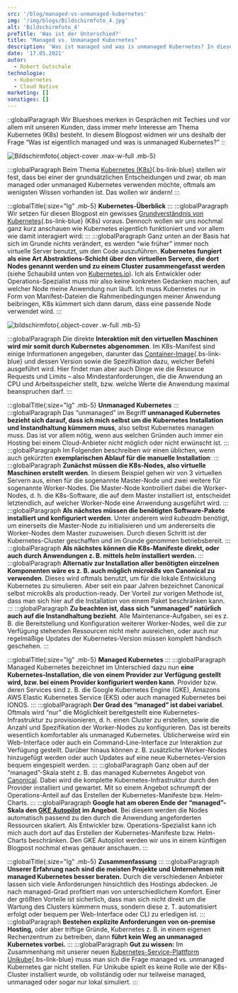 ```yaml
---
src: '/blog/managed-vs-unmanaged-kubernetes'
img: '/img/blogs/Bildschirmfoto_4.jpg'
alt: 'Bildschirmfoto_4'
preTitle: 'Was ist der Unterschied?'
title: "Managed vs. Unmanaged Kubernetes"
description: 'Was ist managed und was is unmanaged Kubernetes? In diesem Blogpost widmen wir uns genau dieser Frage. Jetzt lesen!'
date: '17.05.2021'
autor:
  - Robert Gutschale
technologie: 
  - Kubernetes
  - Cloud Native
marketing: []
sonstiges: []
---
```

::globalParagraph
Wir Blueshoes merken in Gesprächen mit Techies und vor allem mit unseren Kunden, dass immer mehr Interesse am Thema Kubernetes (K8s) besteht. In diesem Blogpost widmen wir uns deshalb der Frage “Was ist eigentlich managed und was is unmanaged Kubernetes?”
::
<!--more-->

![Bildschirmfoto](/img/blogs/Bildschirmfoto_4.jpg){.object-cover .max-w-full .mb-5}

:::globalParagraph
Beim Thema [Kubernetes (K8s)](/leistungen/docker-kubernetes/){.bs-link-blue} stellen wir fest, dass bei einer der grundsätzlichen Entscheidungen und zwar, ob man managed oder unmanaged Kubernetes verwenden möchte, oftmals am wenigsten Wissen vorhanden ist. Das wollen wir ändern!
:::

:::globalTitle{:size="lg" .mb-5}
**Kubernetes-Überblick**
:::
:::globalParagraph
Wir setzen für diesen Blogpost ein gewisses [Grundverständnis von Kubernetes](/blog/kubernetes-development/){.bs-link-blue} (K8s) voraus. Dennoch wollen wir uns nochmal ganz kurz anschauen wie Kubernetes eigentlich funktioniert und vor allem wie damit interagiert wird:
:::
:::globalParagraph
Ganz unten an der Basis hat sich im Grunde nichts verändert, es werden “wie früher” immer noch virtuelle Server benutzt, um den Code auszuführen. **Kubernetes fungiert als eine Art Abstraktions-Schicht über den virtuellen Servern, die dort Nodes genannt werden und zu einem Cluster zusammengefasst werden** (siehe Schaubild unten von <a href="https://kubernetes.io/docs/concepts/overview/" class="text-bs-blue hover:underline hover:decoration-bs-blue hover:decoration-solid" target="_blank">Kubernetes.io</a>). Ich als Entwickler oder Operations-Spezialist muss mir also keine konkreten Gedanken machen, auf welcher Node meine Anwendung nun läuft. Ich muss Kubernetes nur in Form von Manifest-Dateien die Rahmenbedingungen meiner Anwendung beibringen, K8s kümmert sich dann darum, dass eine passende Node verwendet wird.
:::

![bildschirmfoto](/img/blogs/bildschirmfoto_1.jpg){.object-cover .w-full .mb-5}

:::globalParagraph
Die direkte **Interaktion mit den virtuellen Maschinen wird mir somit durch Kubernetes abgenommen**. Im K8s-Manifest sind einige Informationen angegeben, darunter das [Container-Image](/blog/strategien-fur-schlanke-docker-images/){.bs-link-blue} und dessen Version sowie die Spezifikation dazu, welcher Befehl ausgeführt wird. Hier findet man aber auch Dinge wie die Resource Requests und Limits – also Mindestanforderungen, die die Anwendung an CPU und Arbeitsspeicher stellt, bzw. welche Werte die Anwendung maximal beanspruchen darf.
:::

:::globalTitle{:size="lg" .mb-5}
**Unmanaged Kubernetes**
:::
:::globalParagraph
Das “unmanaged” im Begriff **unmanaged Kubernetes bezieht sich darauf, dass ich mich selbst um die Kubernetes Installation und Instandhaltung kümmern muss**, also selbst Kubernetes managen muss. Das ist vor allem nötig, wenn aus welchen Gründen auch immer ein Hosting bei einem Cloud-Anbieter nicht möglich oder nicht erwünscht ist.
:::
:::globalParagraph
Im Folgenden beschreiben wir einen üblichen, wenn auch gekürzten **exemplarischen Ablauf für die manuelle Installation**:
:::
:::globalParagraph
**Zunächst müssen die K8s-Nodes, also virtuelle Maschinen erstellt werden**. In diesem Beispiel gehen wir von 3 virtuellen Servern aus, einen für die sogenannte Master-Node und zwei weitere für sogenannte Worker-Nodes. Die Master-Node kontrolliert dabei die Worker-Nodes, d. h. die K8s-Software, die auf dem Master installiert ist, entscheidet letztendlich, auf welcher Worker-Node eine Anwendung ausgeführt wird.
:::
:::globalParagraph
**Als nächstes müssen die benötigten Software-Pakete installiert und konfiguriert werden**. Unter anderem wird _kubeadm_ benötigt, um einerseits die Master-Node zu initialisieren und um andererseits die Worker-Nodes dem Master zuzuweisen. Durch diesen Schritt ist der Kubernetes-Cluster geschaffen und im Grunde genommen betriebsbereit.
:::
:::globalParagraph
**Als nächstes können die K8s-Manifeste direkt, oder auch durch Anwendungen z. B. mittels _helm_ installiert werden.**
:::
:::globalParagraph
**Alternativ zur Installation aller benötigten einzelnen Komponenten wäre es z. B. auch möglich _microk8s_ von Canonical zu verwenden**. Dieses wird oftmals benutzt, um für die lokale Entwicklung Kubernetes zu simulieren. Aber seit ein paar Jahren bezeichnet Canonical selbst microk8s als production-ready. Der Vorteil zur vorigen Methode ist, dass man sich hier auf die Installation von einem Paket beschränken kann.
:::
:::globalParagraph
**Zu beachten ist, dass sich “unmanaged” natürlich auch auf die Instandhaltung bezieht**. Alle Maintenance-Aufgaben, sei es z. B. die Bereitstellung und Konfiguration weiterer Worker-Nodes, weil die zur Verfügung stehenden Ressourcen nicht mehr ausreichen, oder auch nur regelmäßige Updates der Kubernetes-Version müssen komplett händisch geschehen.
:::

:::globalTitle{:size="lg" .mb-5}
**Managed Kubernetes**
:::
:::globalParagraph
Managed Kubernetes bezeichnet im Unterschied dazu nun **eine Kubernetes-Installation, die von einem Provider zur Verfügung gestellt wird, bzw. bei einem Provider konfiguriert werden kann**. Provider bzw. deren Services sind z. B. die Google Kubernetes Engine (GKE), Amazons AWS Elastic Kubernetes Service (EKS) oder auch managed Kubernetes bei IONOS.
:::
:::globalParagraph
**Der Grad des “managed” ist dabei variabel**. Oftmals wird “nur” die Möglichkeit bereitgestellt eine Kubernetes-Infrastruktur zu provisionieren, d. h. einen Cluster zu erstellen, sowie die Anzahl und Spezifikation der Worker-Nodes zu konfigurieren. Das ist bereits wesentlich komfortabler als unmanaged Kubernetes. Üblicherweise wird ein Web-Interface oder auch ein Command-Line-Interface zur Interaktion zur Verfügung gestellt. Darüber hinaus können z. B. zusätzliche Worker-Nodes hinzugefügt werden oder auch Updates auf eine neue Kubernetes-Version bequem eingespielt werden.
:::
:::globalParagraph
Ganz oben auf der “managed”-Skala steht z. B. das managed Kubernetes Angebot von <a href="https://ubuntu.com/kubernetes/managed" class="text-bs-blue hover:underline hover:decoration-bs-blue hover:decoration-solid" target="_blank">Canonical</a>. Dabei wird die komplette Kubernetes-Infrastruktur durch den Provider installiert und gewartet. Mit so einem Angebot schrumpft der Operations-Anteil auf das Erstellen der Kubernetes-Manifeste bzw. Helm-Charts.
:::
:::globalParagraph
<b>Google hat am oberen Ende der “managed”-Skala den </b> **<a href="https://cloud.google.com/blog/products/containers-kubernetes/introducing-gke-autopilot" class="text-bs-blue hover:underline hover:decoration-bs-blue hover:decoration-solid" target="_blank">GKE Autopilot</a>** **im Angebot**. Bei diesem werden die Nodes automatisch passend zu den durch die Anwendung angeforderten Ressourcen skaliert. Als Entwickler bzw. Operations-Spezialist kann ich mich auch dort auf das Erstellen der Kubernetes-Manifeste bzw. Helm-Charts beschränken. Den GKE Autopilot werden wir uns in einem künftigen Blogpost nochmal etwas genauer anschauen.
:::

:::globalTitle{:size="lg" .mb-5}
**Zusammenfassung**
:::
:::globalParagraph
**Unserer Erfahrung nach sind die meisten Projekte und Unternehmen mit managed Kubernetes besser beraten.** Durch die verschiedenen Anbieter lassen sich viele Anforderungen hinsichtlich des Hostings abdecken. Je nach managed-Grad profitiert man von unterschiedlichem Komfort. Einer der größten Vorteile ist sicherlich, dass man sich nicht direkt um die Wartung des Clusters kümmern muss, sondern diese z. T. automatisiert erfolgt oder bequem per Web-Interface oder CLI zu erledigen ist.
:::
:::globalParagraph
**Bestehen explizite Anforderungen von on-premise Hosting,** oder aber triftige Gründe, Kubernetes z. B. in einem eigenen Rechenzentrum zu betreiben, dann **führt kein Weg an unmanaged Kubernetes vorbei.**
:::
:::globalParagraph
**Gut zu wissen:** Im Zusammenhang mit unserer neuen [Kubernetes-Service-Plattform Unikube](/leistungen/unikube/){.bs-link-blue} muss man sich die Frage managed vs. unmanaged Kubernetes gar nicht stellen. Für Unikube spielt es keine Rolle wie der K8s-Cluster installiert wurde, ob vollständig oder nur teilweise managed, unmanaged oder sogar nur lokal simuliert.
:::
